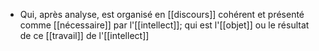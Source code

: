 - Qui, après analyse, est organisé en [[discours]] cohérent et présenté comme [[nécessaire]] par l'[[intellect]]; qui est l'[[objet]] ou le résultat de ce [[travail]] de l'[[intellect]]
